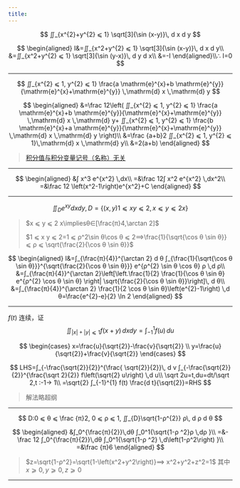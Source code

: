 ```yaml
---
title:
---
```


$$
∬_{x^{2}+y^{2} ⩽ 1} \sqrt[3]{\sin (x-y)}\, d x d y
$$

$$
\begin{aligned}
 I&=∬_{x^2+y^{2} ⩽ 1} \sqrt[3]{\sin (x-y)}\, d x d y\\
 &=∬_{x^2+y^{2} ⩽ 1} \sqrt[3]{\sin (y-x)}\, d y d x\\
 &=-I
\end{aligned}\\∴ I=0
$$

---

$$
∬_{x^{2} ⩽ 1, y^{2} ⩽ 1} \frac{a \mathrm{e}^{x}+b \mathrm{e}^{y}}{\mathrm{e}^{x}+\mathrm{e}^{y}} \,\mathrm{d} x \,\mathrm{d} y
$$

$$
\begin{aligned}
&=\frac 12\left(
 ∬_{x^{2} ⩽ 1, y^{2} ⩽ 1} \frac{a \mathrm{e}^{x}+b \mathrm{e}^{y}}{\mathrm{e}^{x}+\mathrm{e}^{y}} \,\mathrm{d} x \,\mathrm{d} y+
 ∬_{x^{2} ⩽ 1, y^{2} ⩽ 1} \frac{b \mathrm{e}^{x}+a \mathrm{e}^{y}}{\mathrm{e}^{x}+\mathrm{e}^{y}} \,\mathrm{d} x \,\mathrm{d} y
\right)\\
&=\frac {a+b}2 ∬_{x^{2} ⩽ 1, y^{2} ⩽ 1}\,\mathrm{d} x \,\mathrm{d} y\\
&=2(a+b)
\end{aligned}
$$

>[积分值与积分变量记号（名称）无关](http://blog.sina.com.cn/s/blog_4aa977290100g0zu.html)

---

$$
\begin{aligned}
&∫ x^3 e^{x^2} \,dx\\
=&\frac 12∫ x^2 e^{x^2} \,dx^2\\
=&\frac 12 \left(x^2-1\right)e^{x^2}+C
\end{aligned}
$$

---

$$
∬_{D} e^{x y} d x d y,D=\{(x, y) 1 ⩽ x y ⩽ 2, x ⩽ y ⩽ 2 x\}
$$

> $x ⩽ y ⩽ 2 x\impliesθ∈[\frac{π}4,\arctan 2]$
> 
> $1 ⩽ x y ⩽ 2=1 ⩽ ρ^2\sin θ\cos θ ⩽ 2⟹\frac{1}{\sqrt{\cos θ \sin θ}} ⩽ ρ ⩽ \sqrt{\frac{2}{\cos θ \sin θ}}$

$$
\begin{aligned}
 I&=∫_{\frac{π}{4}}^{\arctan 2} d θ ∫_{\frac{1}{\sqrt{\cos θ \sin θ}}}^{\sqrt{\frac{2}{\cos θ \sin θ}}} e^{ρ^{2} \sin θ \cos θ} ρ \,d ρ\\
 &=∫_{\frac{π}{4}}^{\arctan 2}\left[\left.\frac{1}{2} \frac{1}{\cos θ \sin θ} e^{ρ^{2} \cos θ \sin θ} \right| \sqrt{\frac{2}{\cos θ \sin θ}}\right]\, d θ\\
 &=∫_{\frac{π}{4}}^{\arctan 2} \frac{1}{2 \cos θ \sin θ}\left(e^{2}-1\right) \,d θ=\frac{e^{2}-e}{2} \ln 2
\end{aligned}
$$

---

$f(t)$ 连续，证
$$
∬_{|x|+|y| ⩽ 1} f(x+y) \,d x d y=∫_{-1}^{1} f(u)\, d u
$$

$$
\begin{cases}
x=\frac{u}{\sqrt{2}}-\frac{v}{\sqrt{2}} \\
y=\frac{u}{\sqrt{2}}+\frac{v}{\sqrt{2}}
\end{cases}
$$

$$
LHS=∫_{-\frac{\sqrt{2}}{2}}^{\frac{ \sqrt{2}}{2}}\, d v
∫_{-\frac{\sqrt{2}}{2}}^{\frac{\sqrt 2}{2}} f\left(\sqrt{2} u\right) \,d u\\
\sqrt 2u=t,du=dt/\sqrt 2,t :-1→ 1\\
=\sqrt{2} ∫_{-1}^{1} f(t) \frac{d t}{\sqrt{2}}=RHS
$$

>解法略超纲

---

$$
D:0 ⩽ θ ⩽ \frac {π}2,
0 ⩽ ρ ⩽ 1,
∬_{D}\sqrt{1-ρ^{2}} ρ\, d ρ d θ
$$

$$
\begin{aligned}
&∫_0^{\frac{π}{2}}\,dθ
∫_0^1{\sqrt{1-ρ ^2}ρ \,dρ }\\
=&-\frac 12 ∫_0^{\frac{π}{2}}\,dθ
∫_0^1{\sqrt{1-ρ ^2} \,d\left(1-ρ^2\right) }\\
=&\frac {π}6
\end{aligned}
$$

>$z=\sqrt{1-ρ^2}=\sqrt{1-\left(x^2+y^2\right)}⟹ x^2+y^2+z^2=1$
>其中 $x ⩾ 0,y ⩾ 0,z ⩾ 0$

---
